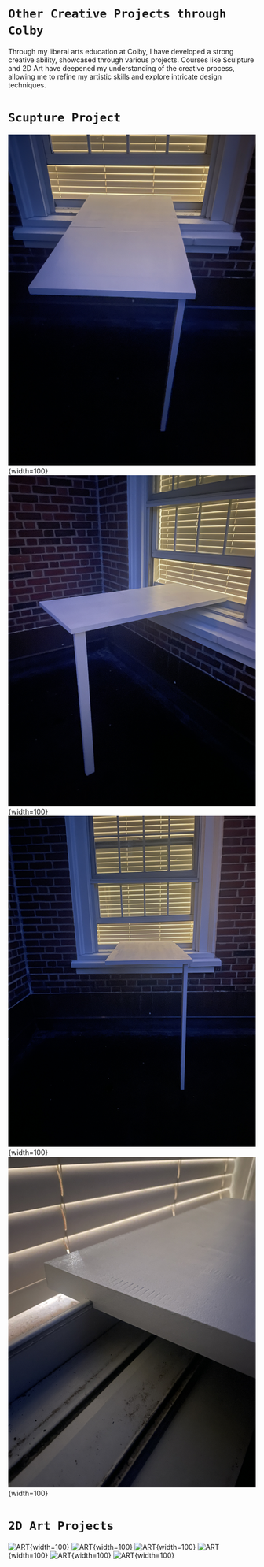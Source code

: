 
# **`Other Creative Projects through Colby`**

Through my liberal arts education at Colby, I have developed a strong creative ability, showcased through various projects. Courses like Sculpture and 2D Art have deepened my understanding of the creative process, allowing me to refine my artistic skills and explore intricate design techniques.

# **`Scupture Project`**

![Table](Images/table.JPG){width=100}
![Table](Images/table2.JPG){width=100}
![Table](Images/table3.JPG){width=100}
![Table](Images/table4.JPG){width=100}


# **`2D Art Projects`**

![ART](Images/ART.HEIC){width=100}
![ART](Images/ART2.HEIC){width=100}
![ART](Images/ART3.HEIC){width=100}
![ART](Images/ART4.HEIC){width=100}
![ART](Images/ART5.HEIC){width=100}
![ART](Images/ART6.HEIC){width=100}

